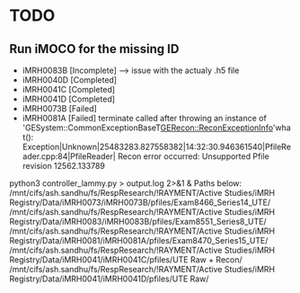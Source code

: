 # TODO 

## Run iMOCO for the missing ID 

- iMRH0083B [Incomplete] --> issue with the actualy .h5 file
- iMRH0040D [Completed]
- iMRH0041C [Completed]
- iMRH0041D [Completed]
- iMRH0073B [Failed]
- iMRH0081A [Failed]
terminate called after throwing an instance of 'GESystem::CommonExceptionBaseT<GERecon::ReconExceptionInfo>'what():  Exception|Unknown|25483283.827558382|14:32:30.946361540|PfileReader.cpp:84|PfileReader| Recon error occurred: Unsupported Pfile revision 12562.133789    



python3 controller_lammy.py > output.log 2>&1 & 
Paths below: 
/mnt/cifs/ash.sandhu/fs/RespResearch/!RAYMENT/Active Studies/iMRH Registry/Data/iMRH0073/iMRH0073B/pfiles/Exam8466_Series14_UTE/ 
/mnt/cifs/ash.sandhu/fs/RespResearch/!RAYMENT/Active Studies/iMRH Registry/Data/iMRH0083/iMRH0083B/pfiles/Exam8551_Series8_UTE/
/mnt/cifs/ash.sandhu/fs/RespResearch/!RAYMENT/Active Studies/iMRH Registry/Data/iMRH0081/iMRH0081A/pfiles/Exam8470_Series15_UTE/ 
/mnt/cifs/ash.sandhu/fs/RespResearch/!RAYMENT/Active Studies/iMRH Registry/Data/iMRH0041/iMRH0041C/pfiles/UTE Raw + Recon/ 
/mnt/cifs/ash.sandhu/fs/RespResearch/!RAYMENT/Active Studies/iMRH Registry/Data/iMRH0041/iMRH0041D/pfiles/UTE Raw/ 
